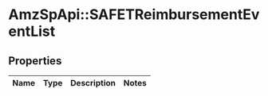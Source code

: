 # AmzSpApi::SAFETReimbursementEventList

## Properties
Name | Type | Description | Notes
------------ | ------------- | ------------- | -------------

